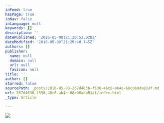 ```yaml
---
inFeed: true
hasPage: true
inNav: false
inLanguage: null
keywords: []
description: ''
datePublished: '2016-05-08T21:20:53.928Z'
dateModified: '2016-05-08T21:20:40.745Z'
authors: []
publisher:
  name: null
  domain: null
  url: null
  favicon: null
title: ''
author: []
starred: false
sourcePath: _posts/2016-05-08-267d4636-f538-46c8-ab4e-68c06ada81af.md
url: 267d4636-f538-46c8-ab4e-68c06ada81af/index.html
_type: Article

---
```

![](https://the-grid-user-content.s3-us-west-2.amazonaws.com/2e9ad0a1-0ce1-4d74-8551-1fb4ee02a5ea.png)